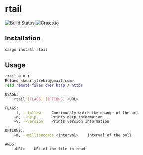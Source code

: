 # rtail
[![Build Status](https://travis-ci.org/knarfytrebil/rtail.svg?branch=master)](https://travis-ci.org/knarfytrebil/rtail)
[![Crates.io](https://img.shields.io/crates/v/rtail)](https://crates.io/crates/rtail)

## Installation
```bash
cargo install rtail
```

## Usage
```bash
rtail 0.0.1
Relaed <knarfytrebil@gmail.com>
read remote files over http / https

USAGE:
    rtail [FLAGS] [OPTIONS] <URL>

FLAGS:
    -f, --follow     Continuesly watch the change of the url
    -h, --help       Prints help information
    -V, --version    Prints version information

OPTIONS:
    -m, --milliseconds <interval>    Interval of the poll

ARGS:
    <URL>    URL of the file to read

```
